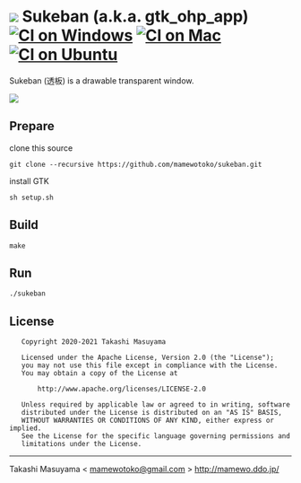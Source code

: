 ![](image/suke_icon.png) Sukeban (a.k.a. gtk_ohp_app) [![CI on Windows](https://github.com/mamewotoko/gtk_ohp_app/actions/workflows/build_win.yml/badge.svg)](https://github.com/mamewotoko/gtk_ohp_app/actions/workflows/build_win.yml) [![CI on Mac](https://github.com/mamewotoko/gtk_ohp_app/actions/workflows/build_mac.yml/badge.svg)](https://github.com/mamewotoko/gtk_ohp_app/actions/workflows/build_mac.yml) [![CI on Ubuntu](https://github.com/mamewotoko/gtk_ohp_app/actions/workflows/build_linux.yml/badge.svg)](https://github.com/mamewotoko/gtk_ohp_app/actions/workflows/build_linux.yml)
====================

Sukeban (透板) is a drawable transparent window.

![](doc/sample.png)

Prepare
-------

clone this source

```
git clone --recursive https://github.com/mamewotoko/sukeban.git
```

install GTK

```
sh setup.sh
```

Build
------

```
make
```

Run
----

```
./sukeban
```

License
--------

```
   Copyright 2020-2021 Takashi Masuyama

   Licensed under the Apache License, Version 2.0 (the "License");
   you may not use this file except in compliance with the License.
   You may obtain a copy of the License at

       http://www.apache.org/licenses/LICENSE-2.0

   Unless required by applicable law or agreed to in writing, software
   distributed under the License is distributed on an "AS IS" BASIS,
   WITHOUT WARRANTIES OR CONDITIONS OF ANY KIND, either express or implied.
   See the License for the specific language governing permissions and
   limitations under the License.
```

----
Takashi Masuyama < mamewotoko@gmail.com >
http://mamewo.ddo.jp/
